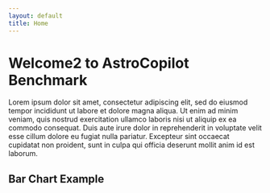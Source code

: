 ```yaml
---
layout: default
title: Home
---
```


# Welcome2 to AstroCopilot Benchmark

Lorem ipsum dolor sit amet, consectetur adipiscing elit, sed do eiusmod tempor incididunt ut labore et dolore magna aliqua. Ut enim ad minim veniam, quis nostrud exercitation ullamco laboris nisi ut aliquip ex ea commodo consequat. Duis aute irure dolor in reprehenderit in voluptate velit esse cillum dolore eu fugiat nulla pariatur. Excepteur sint occaecat cupidatat non proident, sunt in culpa qui officia deserunt mollit anim id est laborum.

## Bar Chart Example

<canvas id="benchmarkChart" width="400" height="200"></canvas>

<script src="https://cdn.jsdelivr.net/npm/chart.js"></script>
<script>
  const jsonUrl = 'https://raw.githubusercontent.com/Murtato1/astbench/main/assets/json/benchmark_1.json';

  async function fetchAndProcessData() {
    try {
      const response = await fetch(jsonUrl);
      const data = await response.json();

      const metrics = {
        direct_match: [],
        fuzzy_match: [],
        codebleu: [],
        codebertscore: [],
        codebertscore_rescaled: []
      };

      data.forEach(item => {
        item.result.forEach(result => {
          metrics.direct_match.push(result.direct_match ? 1 : 0);
          metrics.fuzzy_match.push(result.fuzzy_match);
          metrics.codebleu.push(result.codebleu.codebleu);
          metrics.codebertscore.push(result.codebertscore.F1);
          metrics.codebertscore_rescaled.push(result.codebertscore_rescaled.F1);
        });
      });

      const averages = {};
      for (const [key, values] of Object.entries(metrics)) {
        averages[key] = values.reduce((sum, val) => sum + val, 0) / values.length;
      }

      renderChart(averages);
    } catch (error) {
      console.error('Error fetching or processing data:', error);
    }
  }

  function renderChart(averages) {
    const ctx = document.getElementById('benchmarkChart').getContext('2d');
    new Chart(ctx, {
      type: 'bar',
      data: {
        labels: Object.keys(averages),
        datasets: [{
          label: 'Evaluation Metrics Averages',
          data: Object.values(averages),
          backgroundColor: [
            'rgba(75, 192, 192, 0.2)',
            'rgba(54, 162, 235
::contentReference[oaicite:0]{index=0}
